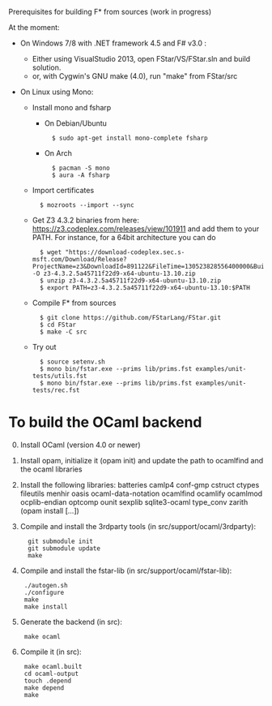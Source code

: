 Prerequisites for building F* from sources (work in progress)

At the moment:

- On Windows 7/8 with .NET framework 4.5 and F# v3.0 :
  - Either using VisualStudio 2013, open FStar/VS/FStar.sln and build solution.
  - or, with Cygwin's GNU make (4.0), run "make" from FStar/src

- On Linux using Mono:
  - Install mono and fsharp
    - On Debian/Ubuntu

            $ sudo apt-get install mono-complete fsharp

    - On Arch

            $ pacman -S mono
            $ aura -A fsharp

  - Import certificates

          $ mozroots --import --sync

  - Get Z3 4.3.2 binaries from here: https://z3.codeplex.com/releases/view/101911 and add them to your PATH.
    For instance, for a 64bit architecture you can do

          $ wget "https://download-codeplex.sec.s-msft.com/Download/Release?ProjectName=z3&DownloadId=891122&FileTime=130523828556400000&Build=20941" -O z3-4.3.2.5a45711f22d9-x64-ubuntu-13.10.zip
          $ unzip z3-4.3.2.5a45711f22d9-x64-ubuntu-13.10.zip
          $ export PATH=z3-4.3.2.5a45711f22d9-x64-ubuntu-13.10:$PATH

  - Compile F* from sources

          $ git clone https://github.com/FStarLang/FStar.git
          $ cd FStar
          $ make -C src

  - Try out

          $ source setenv.sh
          $ mono bin/fstar.exe --prims lib/prims.fst examples/unit-tests/utils.fst
          $ mono bin/fstar.exe --prims lib/prims.fst examples/unit-tests/rec.fst


# To build the OCaml backend

0. Install OCaml (version 4.0 or newer)
1. Install opam, initialize it (opam init) and update the path to
   ocamlfind and the ocaml libraries
2. Install the following libraries:
     batteries camlp4 conf-gmp cstruct ctypes fileutils menhir oasis
     ocaml-data-notation ocamlfind ocamlify ocamlmod ocplib-endian optcomp
     ounit sexplib sqlite3-ocaml type_conv zarith
   (opam install [...])
3. Compile and install the 3rdparty tools (in
   src/support/ocaml/3rdparty):

         git submodule init
         git submodule update
         make

4. Compile and install the fstar-lib (in src/support/ocaml/fstar-lib):

        ./autogen.sh
        ./configure
        make
        make install

5. Generate the backend (in src):

        make ocaml

6. Compile it (in src):

        make ocaml.built
        cd ocaml-output
        touch .depend
        make depend
        make
